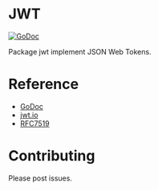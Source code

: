 JWT
====

[![GoDoc](https://godoc.org/github.com/mapleque/kelp/jwt?status.svg)](https://godoc.org/github.com/mapleque/kelp/jwt)

Package jwt implement JSON Web Tokens.

Reference
====

- [GoDoc](https://godoc.org/github.com/mapleque/kelp/jwt)
- [jwt.io](https://jwt.io)
- [RFC7519](https://tools.ietf.org/html/rfc7519)

Contributing
====

Please post issues.
